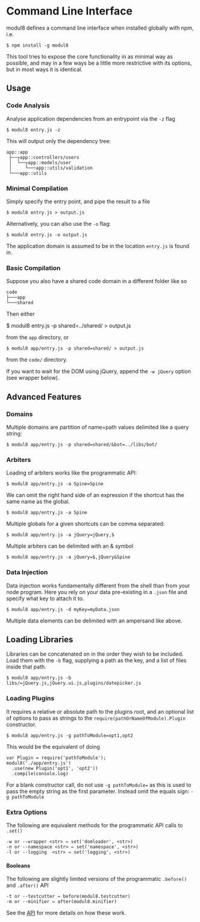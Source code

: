 # Command Line Interface

modul8 defines a command line interface when installed globally with npm, i.e.

    $ npm install -g modul8

This tool tries to expose the core functionality in as minimal way as possible, and may in a few ways be a little more restrictive with its options, but in most ways it is identical.

## Usage

### Code Analysis
Analyse application dependencies from an entrypoint via the `-z` flag

    $ modul8 entry.js -z

This will output only the dependency tree:

    app::app
     ├──┬app::controllers/users
     │  └──┬app::models/user
     │     └───app::utils/validation
     └───app::utils

### Minimal Compilation
Simply specify the entry point, and pipe the result to a file

    $ modul8 entry.js > output.js

Alternatively, you can also use the `-o` flag:

    $ modul8 entry.js -o output.js

The application domain is assumed to be in the location `entry.js` is found in.

### Basic Compilation
Suppose you also have a shared code domain in a different folder like so

    code
    ├───app
    └───shared

Then either

   $ modul8 entry.js -p shared=../shared/ > output.js

from the `app` directory, or

    $ modul8 app/entry.js -p shared=shared/ > output.js

from the `code/` directory.

If you want to wait for the DOM using jQuery, append the `-w jQuery` option (see wrapper below).

## Advanced Features

### Domains
Multiple domains are partition of name=path values delimited like a query string:

    $ modul8 app/entry.js -p shared=shared/&bot=../libs/bot/

### Arbiters
Loading of arbiters works like the programmatic API:

    $ modul8 app/entry.js -a Spine=Spine

We can omit the right hand side of an expression if the shortcut has the same name as the global.

    $ modul8 app/entry.js -a Spine

Multiple globals for a given shortcuts can be comma separated:

    $ modul8 app/entry.js -a jQuery=jQuery,$

Multiple arbiters can be delimited with an & symbol

    $ modul8 app/entry.js -a jQuery=$,jQuery&Spine

### Data Injection
Data injection works fundamentally different from the shell than from your node program.
Here you rely on your data pre-existing in a `.json` file and specify what key to attach it to.

    $ modul8 app/entry.js -d myKey=myData.json

Multiple data elements can be delimited with an ampersand like above.

## Loading Libraries
Libraries can be concatenated on in the order they wish to be included.
Load them with the `-b` flag, supplying a path as the key, and a list of files inside that path.

    $ modul8 app/entry.js -b libs/=jQuery.js,jQuery.ui.js,plugins/datepicker.js

### Loading Plugins
It requires a relative or absolute path to the plugins root, and an optional list of options
to pass as strings to the `require(pathOrNameOfModule).Plugin` constructor.

    $ modul8 app/entry.js -g pathToModule=opt1,opt2

This would be the equivalent of doing

    var Plugin = require('pathToModule');
    modul8('./app/entry.js')
      .use(new Plugin('opt1', 'opt2'))
      .compile(console.log)

For a blank constructor call, do not use `-g pathToModule=` as this is used to pass the empty string as the first parameter.
Instead omit the equals sign: `-g pathToModule`

### Extra Options
The following are equivalent methods for the programmatic API calls to `.set()`

    -w or --wrapper <str> ⇔ set('domloader', <str>)
    -n or --namespace <str> ⇔ set('namespace', <str>)
    -l or --logging  <str> ⇔ set('logging', <str>)

#### Booleans
The following are slightly limited versions of the programmatic `.before()` and `.after()` API

    -t or --testcutter ⇔ before(modul8.testcutter)
    -m or --minifier ⇔ after(modul8.minifier)

See the [API](api.html) for more details on how these work.
